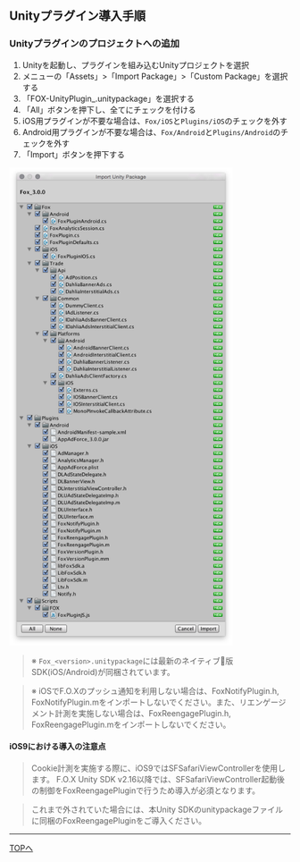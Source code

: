 ## Unityプラグイン導入手順

### Unityプラグインのプロジェクトへの追加

1. Unityを起動し、プラグインを組み込むUnityプロジェクトを選択
2. メニューの「Assets」>「Import Package」>「Custom Package」を選択する
3. 「FOX-UnityPlugin_<version>.unitypackage」を選択する
4. 「All」ボタンを押下し、全てにチェックを付ける
5. iOS用プラグインが不要な場合は、`Fox/iOS`と`Plugins/iOS`のチェックを外す
6. Android用プラグインが不要な場合は、`Fox/Android`と`Plugins/Android`のチェックを外す
7. 「Import」ボタンを押下する

<img src="./img01.png" width="400px" />

> ※ `Fox_<version>.unitypackage`には最新のネイティブ版SDK(iOS/Android)が同梱されています。

> ※ iOSでF.O.Xのプッシュ通知を利用しない場合は、FoxNotifyPlugin.h, FoxNotifyPlugin.mをインポートしないでください。また、リエンゲージメント計測を実施しない場合は、FoxReengagePlugin.h, FoxReengagePlugin.mをインポートしないでください。

#### **iOS9における導入の注意点**

> Cookie計測を実施する際に、iOS9ではSFSafariViewControllerを使用します。
F.O.X Unity SDK v2.16以降では、SFSafariViewController起動後の制御をFoxReengagePluginで行うため導入が必須となります。

> これまで外されていた場合には、本Unity SDKのunitypackageファイルに同梱のFoxReengagePluginをご導入ください。


---
[TOPへ](/lang/ja/README.md)
